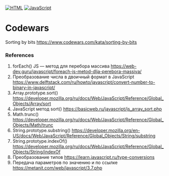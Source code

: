 [![HTML](https://img.shields.io/badge/HTML-E46035??style=for-the-badge&logo=HTML5&logoColor=FFFFFF)](https://html.spec.whatwg.org/multipage/)
[![JavaScript](https://img.shields.io/badge/JavaScript-000000??style=for-the-badge&logo=JavaScript&logoColor=F3E050)](https://developer.mozilla.org/)

# Codewars
Sorting by bits https://www.codewars.com/kata/sorting-by-bits

### References
1. forEach() JS — метод для перебора массива https://web-dev.guru/javascript/foreach-js-metod-dlja-perebora-massiva/
2. Преобразование числа в двоичный формат в JavaScript https://www.delftstack.com/ru/howto/javascript/convert-number-to-binary-in-javascript/
3. Array.prototype.sort() https://developer.mozilla.org/ru/docs/Web/JavaScript/Reference/Global_Objects/Array/sort
4. JavaScript метод sort() https://basicweb.ru/javascript/js_array_sort.php
5. Math.trunc() https://developer.mozilla.org/ru/docs/Web/JavaScript/Reference/Global_Objects/Math/trunc
6. String.prototype.substring() https://developer.mozilla.org/en-US/docs/Web/JavaScript/Reference/Global_Objects/String/substring
7. String.prototype.indexOf() https://developer.mozilla.org/ru/docs/Web/JavaScript/Reference/Global_Objects/String/indexOf
8. Преобразование типов https://learn.javascript.ru/type-conversions
9. Передача параметров по значению и по ссылке https://metanit.com/web/javascript/3.7.php

